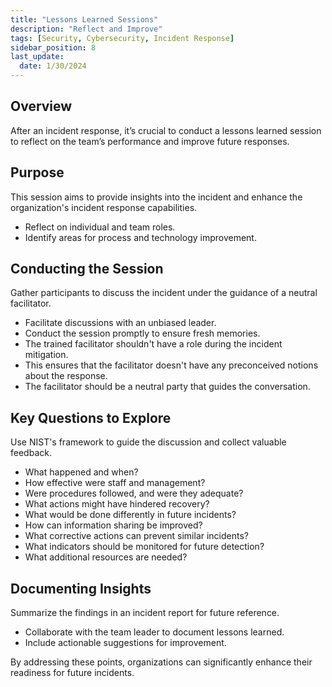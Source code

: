 ```yaml
---
title: "Lessons Learned Sessions"
description: "Reflect and Improve"
tags: [Security, Cybersecurity, Incident Response]
sidebar_position: 8
last_update:
  date: 1/30/2024
---
```



## Overview

After an incident response, it’s crucial to conduct a lessons learned session to reflect on the team’s performance and improve future responses.

## Purpose 

This session aims to provide insights into the incident and enhance the organization's incident response capabilities.

- Reflect on individual and team roles.
- Identify areas for process and technology improvement.

## Conducting the Session

Gather participants to discuss the incident under the guidance of a neutral facilitator.

- Facilitate discussions with an unbiased leader.
- Conduct the session promptly to ensure fresh memories.
- The trained facilitator shouldn't have a role during the incident mitigation.
- This ensures that the facilitator doesn't have any preconceived notions about the response.
- The facilitator should be a neutral party that guides the conversation.

## Key Questions to Explore

Use NIST's framework to guide the discussion and collect valuable feedback.

- What happened and when?
- How effective were staff and management?
- Were procedures followed, and were they adequate?
- What actions might have hindered recovery?
- What would be done differently in future incidents?
- How can information sharing be improved?
- What corrective actions can prevent similar incidents?
- What indicators should be monitored for future detection?
- What additional resources are needed?

## Documenting Insights

Summarize the findings in an incident report for future reference.

- Collaborate with the team leader to document lessons learned.
- Include actionable suggestions for improvement. 

By addressing these points, organizations can significantly enhance their readiness for future incidents.